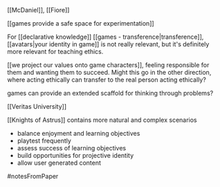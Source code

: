 [[McDaniel]], [[Fiore]]

[[games provide a safe space for experimentation]]

For [[declarative knowledge]] [[games - transference|transference]], [[avatars|your identity in game]] is not really relevant, but it's definitely more relevant for teaching ethics.

[[we project our values onto game characters]], feeling responsible for them and wanting them to succeed. Might this go in the other direction, where acting ethically can transfer to the real person acting ethically?

games can provide an extended scaffold for thinking through problems?

[[Veritas University]]

[[Knights of Astrus]] contains more natural and complex scenarios

 - balance enjoyment and learning objectives
 - playtest frequently
 - assess success of learning objectives
 - build opportunities for projective identity
 - allow user generated content


#notesFromPaper 